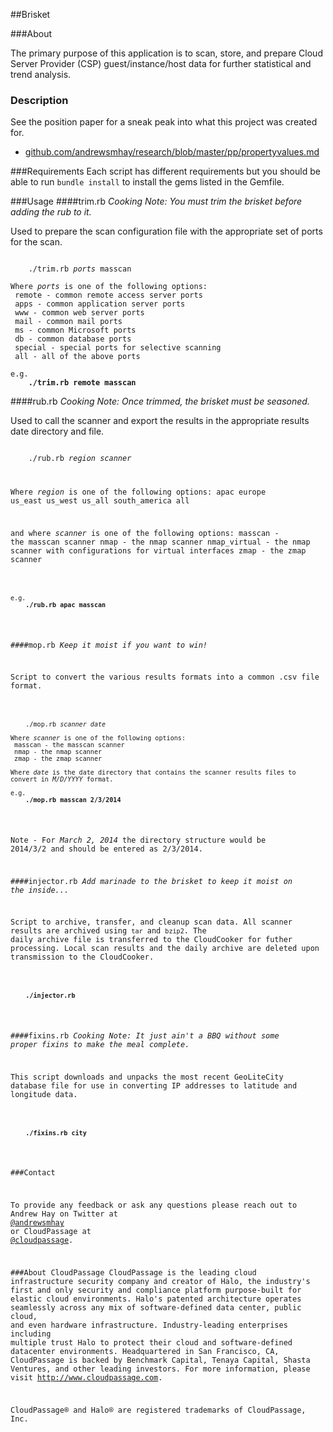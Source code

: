 ##Brisket

###About

The primary purpose of this application is to scan, store, and prepare Cloud Server Provider (CSP) guest/instance/host data for further statistical and trend analysis.
### Description
See the position paper for a sneak peak into what this project was created for.
- <a href="github.com/andrewsmhay/research/blob/master/pp/propertyvalues.md">github.com/andrewsmhay/research/blob/master/pp/propertyvalues.md</a>

###Requirements
Each script has different requirements but you should be able to run <code>bundle install</code> to install the gems listed in the Gemfile.

###Usage
####trim.rb
<i>Cooking Note: You must trim the brisket before adding the rub to it.</i>

Used to prepare the scan configuration file with the appropriate set of ports for the scan.
<pre><code>
	./trim.rb <i>ports</i> masscan

Where <i>ports</i> is one of the following options:
 remote - common remote access server ports
 apps - common application server ports
 www - common web server ports
 mail - common mail ports
 ms - common Microsoft ports
 db - common database ports
 special - special ports for selective scanning
 all - all of the above ports

e.g.
	<b>./trim.rb remote masscan</b>
</code></pre>

####rub.rb
<i>Cooking Note: Once trimmed, the brisket must be seasoned.</i>

Used to call the  scanner and export the results in the appropriate results date directory and file.
<pre><code>
	./rub.rb <i>region</i> <i>scanner</i>
</code</pre>
Where <i>region</i> is one of the following options:
 apac
 europe
 us_east
 us_west
 us_all
 south_america
 all

and where <i>scanner</i> is one of the following options:
 masscan - the masscan scanner
 nmap - the nmap scanner
 nmap_virtual - the nmap scanner with configurations for virtual interfaces
 zmap - the zmap scanner
<pre><code>
e.g.
	<b>./rub.rb apac masscan</b>
</code></pre>

####mop.rb
<i>Keep it moist if you want to win!</i>

Script to convert the various results formats into a common .csv file format.
<pre><code>
	./mop.rb <i>scanner</i> <i>date</i>

Where <i>scanner</i> is one of the following options:
 masscan - the masscan scanner
 nmap - the nmap scanner
 zmap - the zmap scanner

Where <i>date</i> is the date directory that contains the scanner results files to convert in <i>M/D/YYYY</i> format.

e.g. 
	<b>./mop.rb masscan 2/3/2014</b>
</code></pre>

Note - For <i>March 2, 2014</i> the directory structure would be 2014/3/2 and should be entered as 2/3/2014.

####injector.rb
<i>Add marinade to the brisket to keep it moist on the inside...</i>

Script to archive, transfer, and cleanup scan data. All scanner results are archived using <code>tar</code> and <code>bzip2</code>. The daily archive file is transferred to the CloudCooker for futher processing. Local scan results and the daily archive are deleted upon transmission to the CloudCooker.

<pre><code>
	<b>./injector.rb</b>
</code></pre>

####fixins.rb
<i>Cooking Note: It just ain't a BBQ without some proper fixins to make the meal complete.</i>

This script downloads and unpacks the most recent GeoLiteCity database file for use in converting IP addresses to latitude and longitude data.
<pre><code>
	<b>./fixins.rb city</b>
</code></pre>
###Contact

To provide any feedback or ask any questions please reach out to Andrew Hay on Twitter at <a href="http://twitter.com/andrewsmhay" target="new">@andrewsmhay</a> or CloudPassage at <a href="http://twitter.com/cloudpassage" target="new">@cloudpassage</a>.

###About CloudPassage
CloudPassage is the leading cloud infrastructure security company and creator of Halo, the industry's first and only security and compliance platform purpose-built for elastic cloud environments. Halo's patented architecture operates seamlessly across any mix of software-defined data center, public cloud, and even hardware infrastructure. Industry-leading enterprises including multiple trust Halo to protect their cloud and software-defined datacenter environments. Headquartered in San Francisco, CA, CloudPassage is backed by Benchmark Capital, Tenaya Capital, Shasta Ventures, and other leading investors. For more information, please visit <a href="http://www.cloudpassage.com" target="new">http://www.cloudpassage.com</a>.

CloudPassage® and Halo® are registered trademarks of CloudPassage, Inc.